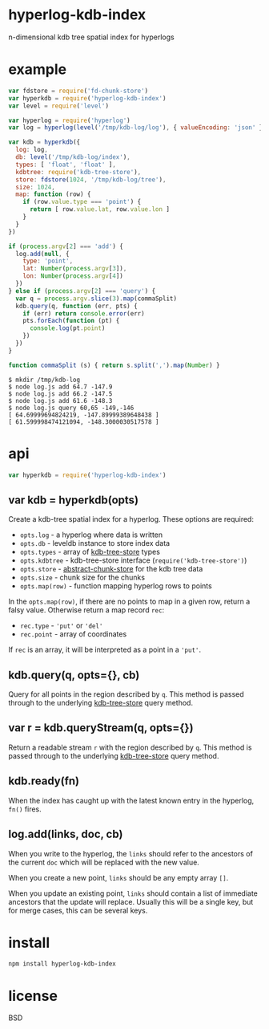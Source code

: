 # hyperlog-kdb-index

n-dimensional kdb tree spatial index for hyperlogs

# example

``` js
var fdstore = require('fd-chunk-store')
var hyperkdb = require('hyperlog-kdb-index')
var level = require('level')

var hyperlog = require('hyperlog')
var log = hyperlog(level('/tmp/kdb-log/log'), { valueEncoding: 'json' })

var kdb = hyperkdb({
  log: log,
  db: level('/tmp/kdb-log/index'),
  types: [ 'float', 'float' ],
  kdbtree: require('kdb-tree-store'),
  store: fdstore(1024, '/tmp/kdb-log/tree'),
  size: 1024,
  map: function (row) {
    if (row.value.type === 'point') {
      return [ row.value.lat, row.value.lon ]
    }
  }
})

if (process.argv[2] === 'add') {
  log.add(null, {
    type: 'point',
    lat: Number(process.argv[3]),
    lon: Number(process.argv[4])
  })
} else if (process.argv[2] === 'query') {
  var q = process.argv.slice(3).map(commaSplit)
  kdb.query(q, function (err, pts) {
    if (err) return console.error(err)
    pts.forEach(function (pt) {
      console.log(pt.point)
    })
  })
}

function commaSplit (s) { return s.split(',').map(Number) }
```

```
$ mkdir /tmp/kdb-log
$ node log.js add 64.7 -147.9
$ node log.js add 66.2 -147.5
$ node log.js add 61.6 -148.3
$ node log.js query 60,65 -149,-146
[ 64.69999694824219, -147.89999389648438 ]
[ 61.599998474121094, -148.3000030517578 ]
```

# api

``` js
var hyperkdb = require('hyperlog-kdb-index')
```

## var kdb = hyperkdb(opts)

Create a kdb-tree spatial index for a hyperlog. These options are required:

* `opts.log` - a hyperlog where data is written
* `opts.db` - leveldb instance to store index data
* `opts.types` - array of [kdb-tree-store][1] types
* `opts.kdbtree` - kdb-tree-store interface (`require('kdb-tree-store')`)
* `opts.store` - [abstract-chunk-store][2] for the kdb tree data
* `opts.size` - chunk size for the chunks
* `opts.map(row)` - function mapping hyperlog rows to points

In the `opts.map(row)`, if there are no points to map in a given row, return a
falsy value. Otherwise return a map record `rec`:

* `rec.type` - `'put'` or `'del'`
* `rec.point` - array of coordinates

If `rec` is an array, it will be interpreted as a point in a `'put'`.

[1]: https://npmjs.com/package/kdb-tree-store
[2]: https://npmjs.com/package/abstract-chunk-store

## kdb.query(q, opts={}, cb)

Query for all points in the region described by `q`. This method is passed
through to the underlying [kdb-tree-store][1] query method.

## var r = kdb.queryStream(q, opts={})

Return a readable stream `r` with the region described by `q`. This method is
passed through to the underlying [kdb-tree-store][1] query method.

## kdb.ready(fn)

When the index has caught up with the latest known entry in the hyperlog, `fn()`
fires.

## log.add(links, doc, cb)

When you write to the hyperlog, the `links` should refer to the ancestors of the
current `doc` which will be replaced with the new value.

When you create a new point, `links` should be any empty array `[]`.

When you update an existing point, `links` should contain a list of immediate
ancestors that the update will replace. Usually this will be a single key, but
for merge cases, this can be several keys.

# install

```
npm install hyperlog-kdb-index
```

# license

BSD
